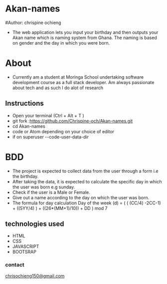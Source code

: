 # Akan-names 
#Author: chrispine ochieng
* The web application lets you input your birthday and then outputs your Akan name which is naming system from Ghana. The naming is based on gender and the day in which you were born.
# About 
* Currently am a student at Moringa School undertaking software development course as a full stack developer. Am always passionate about tech and as such I do alot of research
## Instructions 
* Open your terminal (Ctrl + Alt + T )
* git fork :https://github.com/Chrispine-och/Akan-names.git
* cd Akan-names
* code or Atom depending on your choice of editor
* if on superuser --code-user-data-dir
# BDD
* The project is expected to collect data from the user through a form i.e the birthday.
* After taking the data, it is expected to calculate the specific day in which the user was born e.g sunday.
* Check if the user is a Male or Female.
* Give out a name according to the day on which the user was born.
* The formula for day calculation Day of the week (d) = ( ( (CC/4) -2CC-1) + ((5YY/4) ) + ((26*(MM+1)/10)) + DD ) mod 7
## technologies used
* HTML
* CSS
* JAVASCRIPT
* BOOTSRAP
### contact 
chrisochieng150@gmail.com

